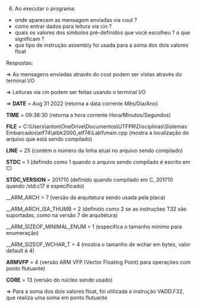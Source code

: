 6. Ao executar o programa:

- onde aparecem as mensagem enviadas via cout ?
- como entrar dados para leitura via cin ?
- quais os valores dos símbolos pré-definidos que você escolheu ? o que significam ?
- que tipo de instrução assembly foi usada para a soma dos dois valores float

Respostas:

  => As mensagens enviadas através do cout podem ser vistas
  através do terminal I/O
  
  => Leituras via cin podem ser feitas usando o terminal I/O
  
  => 
  __DATE__ = Aug 31 2022 (retorna a data corrente Mês/Dia/Ano)
  
  __TIME__ = 09:36:30 (retorna a hora corrente Hora/Minutos/Segundos)
  
  __FILE__ = C:\Users\anton\OneDrive\Documentos\UTFPR\Disciplinas\Sistemas Embarcados\elf74\atbk2000_elf74\Lab1\main.cpp
  (mostra a localização do arquivo que está sendo compilado)
  
  __LINE__ = 25 (contém o número da linha atual no arquivo sendo compilado)
  
  __STDC__ = 1 (definido como 1 quando o arquivo sendo compilado é escrito em C)
  
  __STDC_VERSION__ = 201710
  (definido quando compilado em C, 201710 quando /std:c17 é especificado)
  
  __ARM_ARCH = 7 (versão da arquitetura sendo usada pela placa)
  
  __ARM_ARCH_ISA_THUMB = 2
  (definido como 2 se as instruções T32 são suportadas, como na versão 7 de 
  arquitetura)
  
  __ARM_SIZEOF_MINIMAL_ENUM = 1
  (especifica o tamanho mínimo para enumeração)
  
  __ARM_SIZEOF_WCHAR_T = 4
  (mostra o tamanho de wchar em bytes, valor default é 4)
  
  __ARMVFP__  = 4
  (versão ARM VFP (Vector Floating Point) para operações com ponto flutuante)
  
  __CORE__ = 13
  (versão do núcleo sendo usado)

  => Para a soma dos dois valores float, foi utilizada a instrução VADD.F32, que
  realiza uma soma em ponto flutuante

